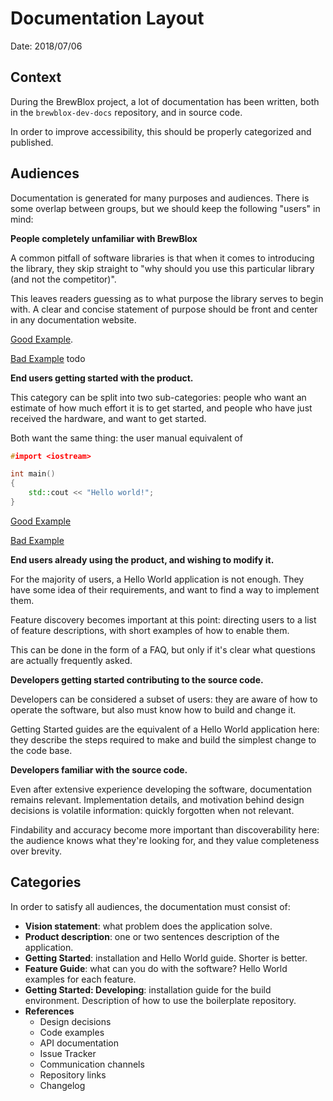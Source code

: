 # Documentation Layout

Date: 2018/07/06


## Context

During the BrewBlox project, a lot of documentation has been written, both in the `brewblox-dev-docs` repository, and in source code.

In order to improve accessibility, this should be properly categorized and published.


## Audiences

Documentation is generated for many purposes and audiences.
There is some overlap between groups, but we should keep the following "users" in mind:


**People completely unfamiliar with BrewBlox**

A common pitfall of software libraries is that when it comes to introducing the library, they skip straight to "why should you use this particular library (and not the competitor)".

This leaves readers guessing as to what purpose the library serves to begin with. A clear and concise statement of purpose should be front and center in any documentation website.

[Good Example](https://tox.readthedocs.io/en/latest/).

[Bad Example]() todo


**End users getting started with the product.**

This category can be split into two sub-categories: people who want an estimate of how much effort it is to get started, and people who have just received the hardware, and want to get started.

Both want the same thing: the user manual equivalent of 

```c++
#import <iostream>

int main()
{
    std::cout << "Hello world!";
}
```
[Good Example](https://docs.pytest.org/en/latest/)

[Bad Example](https://www.ansible.com/resources/get-started)


**End users already using the product, and wishing to modify it.**

For the majority of users, a Hello World application is not enough.
They have some idea of their requirements, and want to find a way to implement them.

Feature discovery becomes important at this point: directing users to a list of feature descriptions, with short examples of how to enable them.

This can be done in the form of a FAQ, but only if it's clear what questions are actually frequently asked.


**Developers getting started contributing to the source code.**

Developers can be considered a subset of users: they are aware of how to operate the software, but also must know how to build and change it.

Getting Started guides are the equivalent of a Hello World application here: they describe the steps required to make and build the simplest change to the code base.


**Developers familiar with the source code.**

Even after extensive experience developing the software, documentation remains relevant. Implementation details, and motivation behind design decisions is volatile information: quickly forgotten when not relevant.

Findability and accuracy become more important than discoverability here: the audience knows what they're looking for, and they value completeness over brevity.


## Categories

In order to satisfy all audiences, the documentation must consist of:

* **Vision statement**: what problem does the application solve.
* **Product description**: one or two sentences description of the application.
* **Getting Started**: installation and Hello World guide. Shorter is better.
* **Feature Guide**: what can you do with the software? Hello World examples for each feature.
* **Getting Started: Developing**: installation guide for the build environment. Description of how to use the boilerplate repository.
* **References**
    * Design decisions
    * Code examples
    * API documentation
    * Issue Tracker
    * Communication channels
    * Repository links
    * Changelog